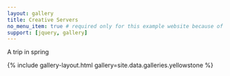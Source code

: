 ```yaml
---
layout: gallery
title: Creative Servers
no_menu_item: true # required only for this example website because of menu construction
support: [jquery, gallery]
---
```


A trip in spring

{% include gallery-layout.html gallery=site.data.galleries.yellowstone %}
